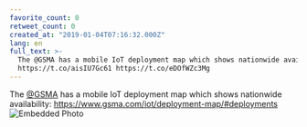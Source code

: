 ```yaml
---
favorite_count: 0
retweet_count: 0
created_at: "2019-01-04T07:16:32.000Z"
lang: en
full_text: >-
  The @GSMA has a mobile IoT deployment map which shows nationwide availability:
  https://t.co/aisIU7Gc61 https://t.co/eDOfWZc3Mg
---
```


The [@GSMA](https://twitter.com/GSMA) has a mobile IoT deployment map which
shows nationwide availability:
<https://www.gsma.com/iot/deployment-map/#deployments>
![Embedded Photo](https://twitter-media-coderbyheart.s3.eu-north-1.amazonaws.com/1081086963527102464-DwDK2yJWoAAObXp.jpg)

